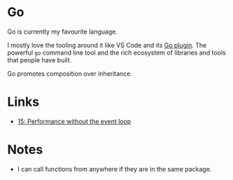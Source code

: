 # Go

Go is currently my favourite language.

I mostly love the tooling around it like VS Code and its [Go plugin](https://github.com/Microsoft/vscode-go). The powerful  `go` command line tool and the rich ecosystem of libraries and tools that people have built.

Go promotes composition over inheritance. 


# Links

- [15: Performance without the event loop](https://dave.cheney.net/2015/08/08/performance-without-the-event-loop)

# Notes

- I can call functions from anywhere if they are in the same package.